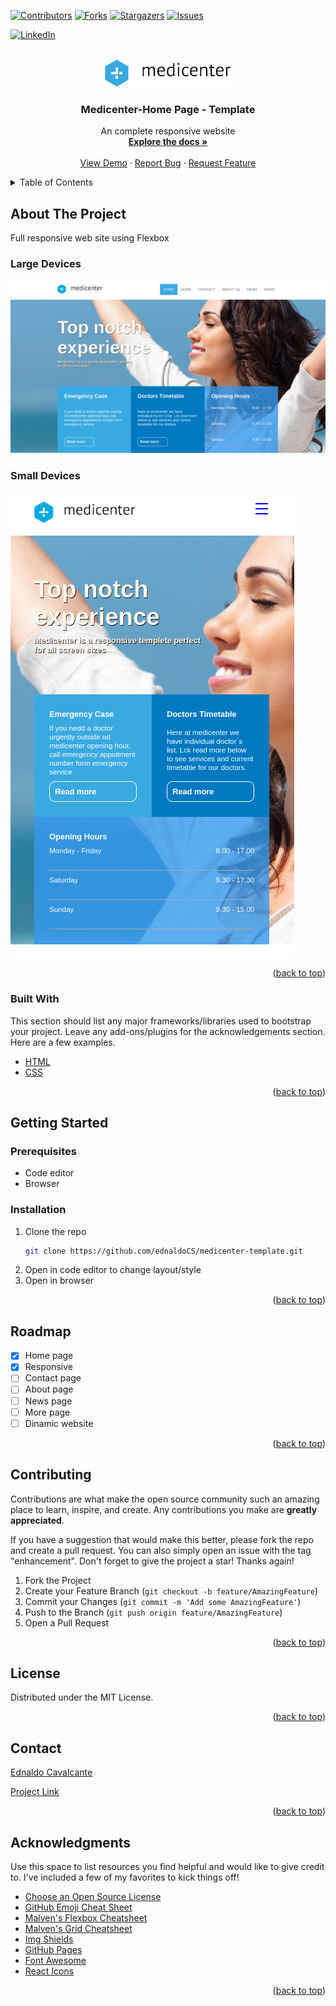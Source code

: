 <!-- Improved compatibility of back to top link: See: https://github.com/ednaldoCS/medicenter-template/pull/73 -->
<a name="readme-top"></a>
<!--
*** Thanks for checking out the medicenter-template. If you have a suggestion
*** that would make this better, please fork the repo and create a pull request
*** or simply open an issue with the tag "enhancement".
*** Don't forget to give the project a star!
*** Thanks again! Now go create something AMAZING! :D
-->



<!-- PROJECT SHIELDS -->
<!--
*** I'm using markdown "reference style" links for readability.
*** Reference links are enclosed in brackets [ ] instead of parentheses ( ).
*** See the bottom of this document for the declaration of the reference variables
*** for contributors-url, forks-url, etc. This is an optional, concise syntax you may use.
*** https://www.markdownguide.org/basic-syntax/#reference-style-links
-->
[![Contributors][contributors-shield]][contributors-url]
[![Forks][forks-shield]][forks-url]
[![Stargazers][stars-shield]][stars-url]
[![Issues][issues-shield]][issues-url]
<!-- [![MIT License][license-shield]][license-url] -->
[![LinkedIn][linkedin-shield]][linkedin-url]


 
<!-- PROJECT LOGO -->
<br />
<div align="center">
  <a href="https://github.com/ednaldoCS/medicenter-template">
    <img src="./assets/images/logo.png" alt="Logo">
  </a>

  <h3 align="center">Medicenter-Home Page - Template</h3>

  <p align="center">
    An complete responsive website
    <br />
    <a href="https://github.com/ednaldoCS/medicenter-template"><strong>Explore the docs »</strong></a>
    <br />
    <br />
    <a href="https://ednaldocs.github.io/medicenter-template/ ">View Demo</a>
    ·
    <a href="https://github.com/ednaldoCS/medicenter-template/issues">Report Bug</a>
    ·
    <a href="https://github.com/ednaldoCS/medicenter-template/issues">Request Feature</a>
  </p>
</div>



<!-- TABLE OF CONTENTS -->
<details>
  <summary>Table of Contents</summary>
  <ol>
    <li>
      <a href="#about-the-project">About The Project</a>
      <ul>
        <li><a href="#built-with">Built With</a></li>
      </ul>
    </li>
    <li>
      <a href="#getting-started">Getting Started</a>
      <ul>
        <li><a href="#prerequisites">Prerequisites</a></li>
        <!-- <li><a href="#installation">Installation</a></li> -->
      </ul>
    </li>
    <li><a href="#usage">Usage</a></li>
    <li><a href="#roadmap">Roadmap</a></li>
    <li><a href="#contributing">Contributing</a></li>
    <li><a href="#license">License</a></li>
    <li><a href="#contact">Contact</a></li>
    <!-- <li><a href="#acknowledgments">Acknowledgments</a></li> -->
  </ol>
</details>



<!-- ABOUT THE PROJECT -->
## About The Project
<p>
  Full responsive web site using Flexbox
</p>

### Large Devices
<img src='assets/images/LargeDevice.png'/>

### Small Devices
<img src='assets/images/smallDevice.png'/>

<p align="right">(<a href="#readme-top">back to top</a>)</p>



### Built With

This section should list any major frameworks/libraries used to bootstrap your project. Leave any add-ons/plugins for the acknowledgements section. Here are a few examples.

* [HTML](https://www.w3schools.com/html/)
* [CSS](https://www.w3schools.com/css/)

<p align="right">(<a href="#readme-top">back to top</a>)</p>



<!-- GETTING STARTED -->
## Getting Started
### Prerequisites
* Code editor
* Browser

### Installation
1. Clone the repo
   ```sh
   git clone https://github.com/ednaldoCS/medicenter-template.git
   ```
2. Open in code editor to change layout/style
3. Open in browser

<p align="right">(<a href="#readme-top">back to top</a>)</p>



<!-- USAGE EXAMPLES -->
<!-- ## Usage

Use this space to show useful examples of how a project can be used. Additional screenshots, code examples and demos work well in this space. You may also link to more resources.

_For more examples, please refer to the [Documentation](https://example.com)_

<p align="right">(<a href="#readme-top">back to top</a>)</p>
 -->


<!-- ROADMAP -->
## Roadmap

- [x] Home page  
- [x] Responsive
- [ ] Contact page
- [ ] About page
- [ ] News page
- [ ] More page
- [ ] Dinamic website

<!-- See the [open issues](https://github.com/ednaldoCS/medicenter-template)
 -->
<p align="right">(<a href="#readme-top">back to top</a>)</p>



<!-- CONTRIBUTING -->
## Contributing

Contributions are what make the open source community such an amazing place to learn, inspire, and create. Any contributions you make are **greatly appreciated**.

If you have a suggestion that would make this better, please fork the repo and create a pull request. You can also simply open an issue with the tag "enhancement".
Don't forget to give the project a star! Thanks again!

1. Fork the Project
2. Create your Feature Branch (`git checkout -b feature/AmazingFeature`)
3. Commit your Changes (`git commit -m 'Add some AmazingFeature'`)
4. Push to the Branch (`git push origin feature/AmazingFeature`)
5. Open a Pull Request

<p align="right">(<a href="#readme-top">back to top</a>)</p>



<!-- LICENSE -->
## License

Distributed under the MIT License.

<p align="right">(<a href="#readme-top">back to top</a>)</p>



<!-- CONTACT -->
## Contact
[Ednaldo Cavalcante](https://www.linkedin.com/in/ednaldo-cavalcante-3415161ab/)

[Project Link](https://github.com/ednaldoCS/medicenter-template)

<p align="right">(<a href="#readme-top">back to top</a>)</p>



<!-- ACKNOWLEDGMENTS -->
## Acknowledgments

Use this space to list resources you find helpful and would like to give credit to. I've included a few of my favorites to kick things off!

* [Choose an Open Source License](https://choosealicense.com)
* [GitHub Emoji Cheat Sheet](https://www.webpagefx.com/tools/emoji-cheat-sheet)
* [Malven's Flexbox Cheatsheet](https://flexbox.malven.co/)
* [Malven's Grid Cheatsheet](https://grid.malven.co/)
* [Img Shields](https://shields.io)
* [GitHub Pages](https://pages.github.com)
* [Font Awesome](https://fontawesome.com)
* [React Icons](https://react-icons.github.io/react-icons/search)

<p align="right">(<a href="#readme-top">back to top</a>)</p>



<!-- MARKDOWN LINKS & IMAGES -->
<!-- https://www.markdownguide.org/basic-syntax/#reference-style-links -->
[contributors-shield]: https://img.shields.io/github/contributors/ednaldoCS/medicenter-template.svg?style=for-the-badge
[contributors-url]: https://github.com/ednaldo/medicenter-template/graphs/contributors
[forks-shield]: https://img.shields.io/github/forks/ednaldoCS/medicenter-template.svg?style=for-the-badge
[forks-url]: https://github.com/ednaldoCS/medicenter-template/network/members
[stars-shield]: https://img.shields.io/github/stars/ednaldoCS/medicenter-template.svg?style=for-the-badge
[stars-url]: https://github.com/ednaldoCS/medicenter-template/stargazers
[issues-shield]: https://img.shields.io/github/issues/ednaldoCS/medicenter-template.svg?style=for-the-badge
[issues-url]: https://github.com/ednaldoCS/medicenter-template/issues
[license-shield]: https://img.shields.io/github/license/ednaldoCS/medicenter-template.svg?style=for-the-badge
[license-url]: https://github.com/ednaldoCS/medicenter-template/blob/master/LICENSE.txt
[linkedin-shield]: https://img.shields.io/badge/-LinkedIn-black.svg?style=for-the-badge&logo=linkedin&colorB=555
[linkedin-url]: https://www.linkedin.com/in/ednaldo-cavalcante-3415161ab
[product-screenshot]: images/screenshot.png
[Next.js]: https://img.shields.io/badge/next.js-000000?style=for-the-badge&logo=nextdotjs&logoColor=white
[Next-url]: https://nextjs.org/
[React.js]: https://img.shields.io/badge/React-20232A?style=for-the-badge&logo=react&logoColor=61DAFB
[React-url]: https://reactjs.org/
[Vue.js]: https://img.shields.io/badge/Vue.js-35495E?style=for-the-badge&logo=vuedotjs&logoColor=4FC08D
[Vue-url]: https://vuejs.org/
[Angular.io]: https://img.shields.io/badge/Angular-DD0031?style=for-the-badge&logo=angular&logoColor=white
[Angular-url]: https://angular.io/
[Svelte.dev]: https://img.shields.io/badge/Svelte-4A4A55?style=for-the-badge&logo=svelte&logoColor=FF3E00
[Svelte-url]: https://svelte.dev/
[Laravel.com]: https://img.shields.io/badge/Laravel-FF2D20?style=for-the-badge&logo=laravel&logoColor=white
[Laravel-url]: https://laravel.com
[Bootstrap.com]: https://img.shields.io/badge/Bootstrap-563D7C?style=for-the-badge&logo=bootstrap&logoColor=white
[Bootstrap-url]: https://getbootstrap.com
[JQuery.com]: https://img.shields.io/badge/jQuery-0769AD?style=for-the-badge&logo=jquery&logoColor=white
[JQuery-url]: https://jquery.com 

